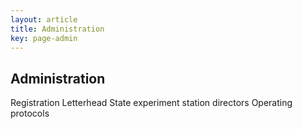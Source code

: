 ```yaml
---
layout: article
title: Administration
key: page-admin
---
```


## Administration

Registration
Letterhead
State experiment station directors
Operating protocols
